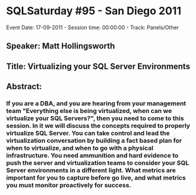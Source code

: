 # SQLSaturday #95 - San Diego 2011
Event Date: 17-09-2011 - Session time: 00:00:00 - Track: Panels/Other
## Speaker: Matt Hollingsworth
## Title: Virtualizing your SQL Server Environments
## Abstract:
### If you are a DBA, and you are hearing from your management team "Everything else is being virtualized, when can we virtualize your SQL Servers?", then you need to come to this session. In it we will discuss the concepts required to properly virtualize SQL Server. You can take control and lead the virtualization conversation by building a fact based plan for when to virtualize, and when to go with a physical infrastructure. You need ammunition and hard evidence to push the server and virtualization teams to consider your SQL Server environments in a different light. What metrics are important for you to capture before go live, and what metrics you must monitor proactively for success.

